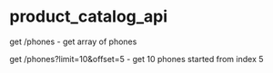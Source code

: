 # product_catalog_api

get /phones - get array of phones

get /phones?limit=10&offset=5 - get 10 phones started from index 5
